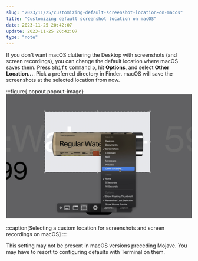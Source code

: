 ```yaml
---
slug: "2023/11/25/customizing-default-screenshot-location-on-macos"
title: "Customizing default screenshot location on macOS"
date: 2023-11-25 20:42:07
update: 2023-11-25 20:42:07
type: "note"
---
```


If you don't want macOS cluttering the Desktop with screenshots (and screen recordings), you can change the default location where macOS saves them. Press <kbd>Shift</kbd> <kbd>Command</kbd> <kbd>5</kbd>, hit __Options__, and select __Other Location&hellip;__. Pick a preferred directory in Finder. macOS will save the screenshots at the selected location from now.

:::figure{.popout.popout-image}
![A screenshot of context menu to select a custom location for screenshots on macOS](./images/2023-11-25-20-42-07-customizing-default-screenshot-location-on-macos-01.png)

::caption[Selecting a custom location for screenshots and screen recordings on macOS]
:::

This setting may not be present in macOS versions preceding Mojave. You may have to resort to configuring defaults with Terminal on them.
